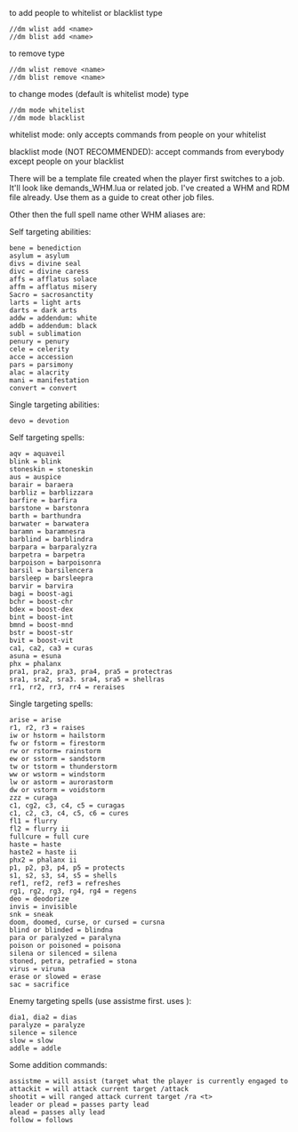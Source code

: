 to add people to whitelist or blacklist type

	//dm wlist add <name>
	//dm blist add <name>

to remove type

	//dm wlist remove <name>
	//dm blist remove <name>

to change modes (default is whitelist mode) type

	//dm mode whitelist
	//dm mode blacklist

whitelist mode: only accepts commands from people on your whitelist

blacklist mode (NOT RECOMMENDED): accept commands from everybody except people on your blacklist

There will be a template file created when the player first switches to a job. It'll look like demands_WHM.lua or related job. I've created a WHM and RDM file already. Use them as a guide to creat other job files.

Other then the full spell name other WHM aliases are:

Self targeting abilities:

	bene = benediction
	asylum = asylum
	divs = divine seal
	divc = divine caress
	affs = afflatus solace
	affm = afflatus misery
	Sacro = sacrosanctity
	larts = light arts
	darts = dark arts
	addw = addendum: white
	addb = addendum: black
	subl = sublimation
	penury = penury
	cele = celerity
	acce = accession
	pars = parsimony
	alac = alacrity
	mani = manifestation
	convert = convert

Single targeting abilities:

	devo = devotion

Self targeting spells:

	aqv = aquaveil
	blink = blink
	stoneskin = stoneskin
	aus = auspice
	barair = baraera
	barbliz = barblizzara
	barfire = barfira
	barstone = barstonra
	barth = barthundra
	barwater = barwatera
	baramn = baramnesra
	barblind = barblindra
	barpara = barparalyzra
	barpetra = barpetra
	barpoison = barpoisonra
	barsil = barsilencera
	barsleep = barsleepra
	barvir = barvira
	bagi = boost-agi
	bchr = boost-chr
	bdex = boost-dex
	bint = boost-int
	bmnd = boost-mnd
	bstr = boost-str
	bvit = boost-vit
	ca1, ca2, ca3 = curas
	asuna = esuna
	phx = phalanx
	pra1, pra2, pra3, pra4, pra5 = protectras
	sra1, sra2, sra3. sra4, sra5 = shellras
	rr1, rr2, rr3, rr4 = reraises

Single targeting spells:

	arise = arise
	r1, r2, r3 = raises
	iw or hstorm = hailstorm
	fw or fstorm = firestorm
	rw or rstorm= rainstorm
	ew or sstorm = sandstorm
	tw or tstorm = thunderstorm
	ww or wstorm = windstorm
	lw or astorm = aurorastorm
	dw or vstorm = voidstorm
	zzz = curaga
	c1, cg2, c3, c4, c5 = curagas
	c1, c2, c3, c4, c5, c6 = cures
	fl1 = flurry
	fl2 = flurry ii
	fullcure = full cure
	haste = haste
	haste2 = haste ii
	phx2 = phalanx ii
	p1, p2, p3, p4, p5 = protects
	s1, s2, s3, s4, s5 = shells
	ref1, ref2, ref3 = refreshes
	rg1, rg2, rg3, rg4, rg4 = regens
	deo = deodorize
	invis = invisible
	snk = sneak
	doom, doomed, curse, or cursed = cursna
	blind or blinded = blindna
	para or paralyzed = paralyna
	poison or poisoned = poisona
	silena or silenced = silena
	stoned, petra, petrafied = stona
	virus = viruna
	erase or slowed = erase
	sac = sacrifice
	
Enemy targeting spells (use assistme first. uses <t>):

	dia1, dia2 = dias
	paralyze = paralyze
	silence = silence
	slow = slow
	addle = addle

Some addition commands:

	assistme = will assist (target what the player is currently engaged to
	attackit = will attack current target /attack
	shootit = will ranged attack current target /ra <t>
	leader or plead = passes party lead
	alead = passes ally lead
	follow = follows
